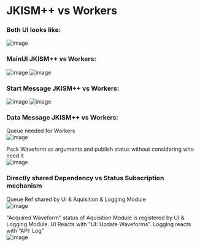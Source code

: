 # JKISM++ vs Workers 

### Both UI looks like:  
![image](https://github.com/NEVSTOP-LAB/JKISMPP-Continuous-Meausrement-and-Logging/assets/8196752/0f9f7452-f85c-4cf6-a5e2-45f4941a8b09)


### MainUI JKISM++ vs Workers:  

![image](https://github.com/NEVSTOP-LAB/JKISMPP-Continuous-Meausrement-and-Logging/assets/8196752/ce7914a3-195b-4e2d-bc90-5811a9971ded)
![image](https://github.com/NEVSTOP-LAB/JKISMPP-Continuous-Meausrement-and-Logging/assets/8196752/b627b7dd-68c0-4a41-9706-1a57c9fd6640)

### Start Message JKISM++ vs Workers:  

![image](https://github.com/NEVSTOP-LAB/JKISMPP-Continuous-Meausrement-and-Logging/assets/8196752/08d704e0-3283-4651-9b46-6f504dad8c18)
![image](https://github.com/NEVSTOP-LAB/JKISMPP-Continuous-Meausrement-and-Logging/assets/8196752/a7289a2e-bd4a-46da-b42c-f68d21bc8a19)

### Data Message JKISM++ vs Workers:  

Queue needed for Workers    
![image](https://github.com/NEVSTOP-LAB/JKISMPP-Continuous-Meausrement-and-Logging/assets/8196752/c0c21782-4077-40a5-8552-cd68bd421b37)

Pack Waveform as arguments and publish status without considering who need it      
![image](https://github.com/NEVSTOP-LAB/JKISMPP-Continuous-Meausrement-and-Logging/assets/8196752/3c9acc28-4997-48cf-aa99-c5d8c1a87e76)

### Directly shared Dependency vs Status Subscription mechanism

Queue Ref shared by UI & Aquisition & Logging Module      
![image](https://github.com/NEVSTOP-LAB/JKISMPP-Continuous-Meausrement-and-Logging/assets/8196752/5f10749b-b90f-4718-9eb2-05b13d578932)

"Acquired Waveform" status of Aquisition Module is registered by UI & Logging Module. UI Reacts with "UI: Update Waveforms". Logging reacts with “API: Log”        
![image](https://github.com/NEVSTOP-LAB/JKISMPP-Continuous-Meausrement-and-Logging/assets/8196752/ef7ae01a-c5e6-4a15-bd30-37ecbdd4ab0b)

